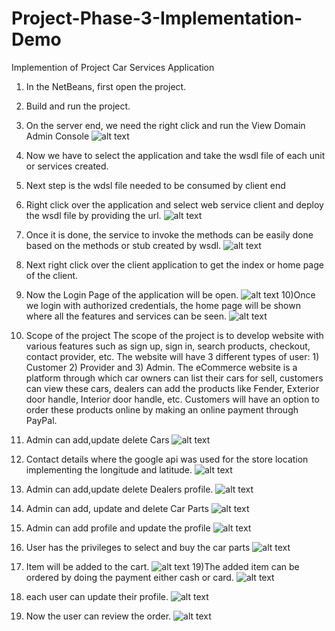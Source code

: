 # Project-Phase-3-Implementation-Demo
Implemention of Project Car Services Application
1)	In the NetBeans, first open the project.
2)	Build and run the project.
3)	On the server end, we need the right click and run the View Domain Admin Console
![alt text](https://github.com/AjayMukhi/Project-Phase-3-Implementation-Demo/blob/master/images/1.png)
4)	Now we have to select the application and take the wsdl file of each unit or services created.
5)	Next step is the wdsl file needed to be consumed by client end 
6)	Right click over the application and select web service client and deploy the wsdl file by providing the url.
![alt text](https://github.com/AjayMukhi/Project-Phase-3-Implementation-Demo/blob/master/images/2.png)
7)	Once it is done, the service to invoke the methods can be easily done based on the methods or stub created by wsdl.
![alt text](https://github.com/AjayMukhi/Project-Phase-3-Implementation-Demo/blob/master/images/3.png)
8)	Next right click over the client application to get the index or home page of the client.
9) Now the Login Page of the application will be open.
![alt text](https://github.com/AjayMukhi/Project-Phase-3-Implementation-Demo/blob/master/images/login%20page.PNG)
10)Once we login with authorized credentials, the home page will be shown where all the features and services can be seen.
![alt text](https://github.com/AjayMukhi/Project-Phase-3-Implementation-Demo/blob/master/images/home%20page.PNG)
11) Scope of the project
The scope of the project is to develop website with various features such as sign up, sign in, search products, checkout, contact provider, etc. The website will have 3 different types of user: 1) Customer 2) Provider and 3) Admin. 
The eCommerce website is a platform through which car owners can list their cars for sell, customers can view these cars, dealers can add the products like Fender, Exterior door handle, Interior door handle, etc. 
Customers will have an option to order these products online by making an online payment through PayPal.
12) Admin can add,update delete Cars 
![alt text](https://github.com/AjayMukhi/Project-Phase-3-Implementation-Demo/blob/master/images/Car.PNG)

13) Contact details where the google api was used for the store location implementing the longitude and latitude.
![alt text](https://github.com/AjayMukhi/Project-Phase-3-Implementation-Demo/blob/master/images/contact.PNG)

14) Admin can add,update delete Dealers profile.
![alt text](https://github.com/AjayMukhi/Project-Phase-3-Implementation-Demo/blob/master/images/dealer.PNG)

15) Admin can add, update and delete Car Parts
![alt text](https://github.com/AjayMukhi/Project-Phase-3-Implementation-Demo/blob/master/images/parts.PNG)

16) Admin can add profile and update the profile
![alt text](https://github.com/AjayMukhi/Project-Phase-3-Implementation-Demo/blob/master/images/profile.PNG)

17) User has the privileges to select and buy the car parts 
![alt text](https://github.com/AjayMukhi/Project-Phase-3-Implementation-Demo/blob/master/images/select.PNG)
18) Item will be added to the cart.
![alt text](https://github.com/AjayMukhi/Project-Phase-3-Implementation-Demo/blob/master/images/addtocart.PNG)
19)The added item can be ordered by doing the payment either cash or card.
![alt text](https://github.com/AjayMukhi/Project-Phase-3-Implementation-Demo/blob/master/images/payment.PNG)

20) each user can update their profile.
![alt text](https://github.com/AjayMukhi/Project-Phase-3-Implementation-Demo/blob/master/images/userprofile.PNG)
21) Now the user can review the order.
![alt text](https://github.com/AjayMukhi/Project-Phase-3-Implementation-Demo/blob/master/images/order.PNG)




